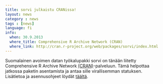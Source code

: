 ```yaml
---
title: sorvi julkaistu CRANissa!
layout: news
category : news
tags : [news]
language: fi
info:
  when: 30.9.2013
  where_title: Comprehensive R Archive Network (CRAN)
  where_link: http://cran.r-project.org/web/packages/sorvi/index.html
---
```


Suomalainen avoimen datan työkalupakki sorvi on tänään liitetty Comprehensive R Archive Network [(CRAN)](http://cran.r-project.org/web/packages/sorvi/index.html)-palveluun. Tämä helpottaa jatkossa paketin asentamista ja antaa sille virallisemman statuksen. Lisätietoa ja asennusohjeet löydät [täältä](http://louhos.github.io/sorvi).













